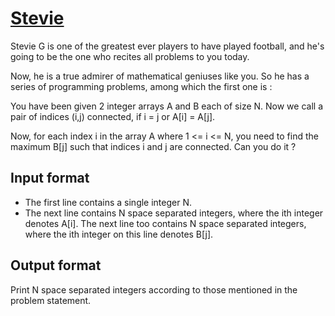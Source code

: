 # [Stevie][link]

Stevie G is one of the greatest ever players to have played football, and he's going to be the one who recites all problems to you today.

Now, he is a true admirer of mathematical geniuses like you. So he has a series of programming problems, among which the first one is :

You have been given 2 integer arrays A and B each of size N. Now we call a pair of indices (i,j) connected, if i = j or A[i] = A[j].

Now, for each index i in the array A where 1 <= i <= N, you need to find the maximum B[j] such that indices i and j are connected. Can you do it ?

## Input format

- The first line contains a single integer N.
- The next line contains N space separated integers, where the ith integer denotes A[i]. The next line too contains N space separated integers, where the ith integer on this line denotes B[j].

## Output format

Print N space separated integers according to those mentioned in the problem statement.

[link]: https://www.hackerearth.com/practice/basic-programming/implementation/basics-of-implementation/practice-problems/algorithm/stevie/
